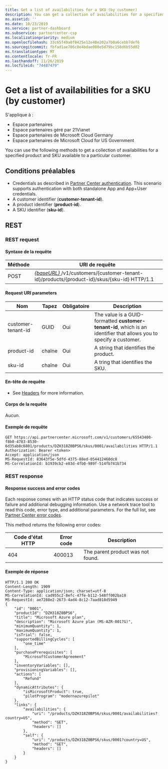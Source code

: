 ```yaml
---
title: Get a list of availabilities for a SKU (by customer)
description: You can get a collection of availabilities for a specified product and SKU by customer using the customer, product and SKU identifiers.
ms.assetid: ''
ms.date: 10/23/2019
ms.service: partner-dashboard
ms.subservice: partnercenter-csp
ms.localizationpriority: medium
ms.openlocfilehash: 33c65f49a0f0425e12e40e202a7b0a6cebb7def6
ms.sourcegitcommit: fbfad1ae706c8e4bdae080e5d79bc158d6b55d02
ms.translationtype: MT
ms.contentlocale: fr-FR
ms.lasthandoff: 11/26/2019
ms.locfileid: "74487479"
---
```

# <a name="get-a-list-of-availabilities-for-a-sku-by-customer"></a>Get a list of availabilities for a SKU (by customer)

S'applique à :

- Espace partenaires
- Espace partenaires géré par 21Vianet
- Espace partenaires de Microsoft Cloud Germany
- Espace partenaires de Microsoft Cloud for US Government

You can use the following methods to get a collection of availabilities for a specified product and SKU available to a particular customer.

## <a name="prerequisites"></a>Conditions préalables

- Credentials as described in [Partner Center authentication](partner-center-authentication.md). This scenario supports authentication with both standalone App and App+User credentials.
- A customer identifier (**customer-tenant-id**).
- A product identifier (**product-id**).
- A SKU identifier (**sku-id**).

## <a name="rest"></a>REST

### <a name="rest-request"></a>REST request

#### <a name="request-syntax"></a>Syntaxe de la requête

| Méthode | URI de requête                                                                                                                 |
|--------|-----------------------------------------------------------------------------------------------------------------------------|
| POST   | [ *\{baseURL\}* ](partner-center-rest-urls.md)/v1/customers/{customer-tenant-id}/products/{product-id}/skus/{sku-id} HTTP/1.1 |

#### <a name="request-uri-parameters"></a>Request URI parameters

| Nom               | Tapez | Obligatoire | Description                                                                                 |
|--------------------|------|----------|---------------------------------------------------------------------------------------------|
| customer-tenant-id | GUID | Oui | The value is a GUID-formatted **customer-tenant-id**, which is an identifier that allows you to specify a customer. |
| product-id | chaîne | Oui | A string that identifies the product. |
| sku-id | chaîne | Oui | A tring that identifies the SKU. |

#### <a name="request-header"></a>En-tête de requête

- See [Headers](headers.md) for more information.

#### <a name="request-body"></a>Corps de la requête

Aucun.

#### <a name="request-example"></a>Exemple de requête

```http
GET https://api.partnercenter.microsoft.com/v1/customers/65543400-f8b0-4783-8530-6d35ab8c6801/products/DZH318Z0BPS6/skus/0001/availabilities HTTP/1.1
Authorization: Bearer <token>
Accept: application/json
MS-RequestId: 83643f5e-5dfd-4375-88ed-054412460dc8
MS-CorrelationId: b1939cb2-e83d-4fb0-989f-514fb741b734
```

### <a name="rest-response"></a>REST response

#### <a name="response-success-and-error-codes"></a>Response success and error codes

Each response comes with an HTTP status code that indicates success or failure and additional debugging information. Use a network trace tool to read this code, error type, and additional parameters. For the full list, see [Partner Center error codes](error-codes.md).

This method returns the following error codes:

| Code d'état HTTP | Error code | Description |
|------------------|------------|-------------|
| 404 | 400013 | The parent product was not found. |

#### <a name="response-example"></a>Exemple de réponse

```http
HTTP/1.1 200 OK
Content-Length: 1909
Content-Type: application/json; charset=utf-8
MS-CorrelationId: cad955c2-8efc-47fe-b112-548ff002ba18
MS-RequestId: ae7288e2-2673-4ad4-8c12-7aad818d5949
{
    "id": "0001",
    "productId": "DZH318Z0BPS6",
    "title": "Microsoft Azure plan",
    "description": "Microsoft Azure plan (MS-AZR-0017G)",
    "minimumQuantity": 1,
    "maximumQuantity": 1,
    "isTrial": false,
    "supportedBillingCycles": [
        "one_time"
    ],
    "purchasePrerequisites": [
        "MicrosoftCustomerAgreement"
    ],
    "inventoryVariables": [],
    "provisioningVariables": [],
    "actions": [
        "Refund"
    ],
    "dynamicAttributes": {
        "isMicrosoftProduct": true,
        "pilotProgram": "modernazurepilot"
    },
    "links": {
        "availabilities": {
            "uri": "/products/DZH318Z0BPS6/skus/0001/availabilities?country=US",
            "method": "GET",
            "headers": []
        },
        "self": {
            "uri": "/products/DZH318Z0BPS6/skus/0001?country=US",
            "method": "GET",
            "headers": []
        }
    }
}
```
